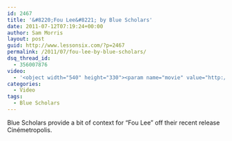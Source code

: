```yaml
---
id: 2467
title: '&#8220;Fou Lee&#8221; by Blue Scholars'
date: 2011-07-12T07:19:24+00:00
author: Sam Morris
layout: post
guid: http://www.lessonsix.com/?p=2467
permalink: /2011/07/fou-lee-by-blue-scholars/
dsq_thread_id:
  - 356007876
video:
  - '<object width="540" height="330"><param name="movie" value="http://www.youtube.com/v/PJLZQVRMzYM?version=3&amp;hl=en_GB"></param><param name="allowFullScreen" value="true"></param><param name="allowscriptaccess" value="always"></param><embed src="http://www.youtube.com/v/PJLZQVRMzYM?version=3&amp;hl=en_GB" type="application/x-shockwave-flash" width="540" height="330" allowscriptaccess="always" allowfullscreen="true"></embed></object>'
categories:
  - Video
tags:
  - Blue Scholars
---
```

Blue Scholars provide a bit of context for &#8220;Fou Lee&#8221; off their recent release Cinémetropolis.